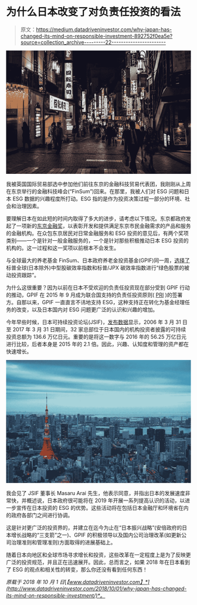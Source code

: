 # 为什么日本改变了对负责任投资的看法

> 原文：<https://medium.datadriveninvestor.com/why-japan-has-changed-its-mind-on-responsible-investment-892752f0ea5e?source=collection_archive---------22----------------------->

![](img/2ca7830c64bf605101f0f42fb44a5027.png)

我被英国国际贸易部选中参加他们前往东京的金融科技贸易代表团，我刚刚从上周在东京举行的金融科技峰会(“FinSum”)回来。在那里，我被人们对 ESG 问题和日本 ESG 数据的兴趣程度所打动。ESG 指的是作为投资决策过程一部分的环境、社会和治理因素。

要理解日本在如此短的时间内取得了多大的进步，请考虑以下情况。东京都政府发起了一项新的[东京金融奖](http://finaward.metro.tokyo.jp/en/)，以表彰开发和提供满足东京市民金融需求的产品和服务的金融机构。在众包东京居民对日常金融服务和 ESG 投资的意见后，有两个奖项类别——一个是针对一般金融服务的，一个是针对那些积极推动日本 ESG 投资的机构的。这一过程和这一奖项以前根本不会发生。

与全球最大的养老基金 FinSum、日本政府养老金投资基金(GPIF)同一周，[选择了](https://www.ai-cio.com/news/gpif-chooses-two-indices-esg-benchmark/)标普全球(日本除外)中型股碳效率指数和标普/JPX 碳效率指数进行“绿色股票的被动投资跟踪”。

为什么这很重要？因为以前在日本不受欢迎的负责任投资现在部分受到 GPIF 行动的推动，GPIF 在 2015 年 9 月成为联合国支持的负责任投资原则( [PRI](https://www.unpri.org/) )的签署方。自那以来，GPIF 一直直言不讳地支持 ESG，这种支持正在转化为基金经理任务的改变，以及日本国内对 ESG 问题更广泛的认识和兴趣的增加。

今年早些时候，日本可持续投资论坛(JSIF)，[发布数据](http://japansif.com/180103en.pdf)显示，2006 年 3 月 31 日至 2017 年 3 月 31 日期间，32 家总部位于日本国内的机构投资者披露的可持续投资总额为 136.6 万亿日元。重要的是将这一数字与 2016 年的 56.25 万亿日元进行比较，后者本身是 2015 年的 2.1 倍。因此，兴趣、认知度和管理的资产都在快速增长。

![](img/60c59730156c7be2dfd41078b825371c.png)

我会见了 JSIF 董事长 Masaru Arai 先生，他表示同意，并指出日本的发展速度非常快，并概述说，日本政府很可能将在 2019 年开展一系列提高认识的活动，以进一步宣传在日本投资的 ESG 的优势。这些活动将在包括日本金融厅和环境省在内的政府各部门之间进行协调。

这是针对更广泛的投资界的，并建立在迄今为止在“日本振兴战略”(安倍政府的日本增长战略的“三支箭”之一)、GPIF 的积极领导以及国内公司治理改革(如更新公司治理准则和管理准则)方面取得的进展基础上。

随着日本向地区和全球市场寻求增长和投资，这些改革在一定程度上是为了反映更广泛的投资规范，并且正在迅速展开。因此，总而言之，如果 2018 年在日本看到了 ESG 的观点和相关性的转变，那么你还没有看到任何东西！

*原载于 2018 年 10 月 1 日*[*【www.datadriveninvestor.com】*](http://www.datadriveninvestor.com/2018/10/01/why-japan-has-changed-its-mind-on-responsible-investment/)*。*